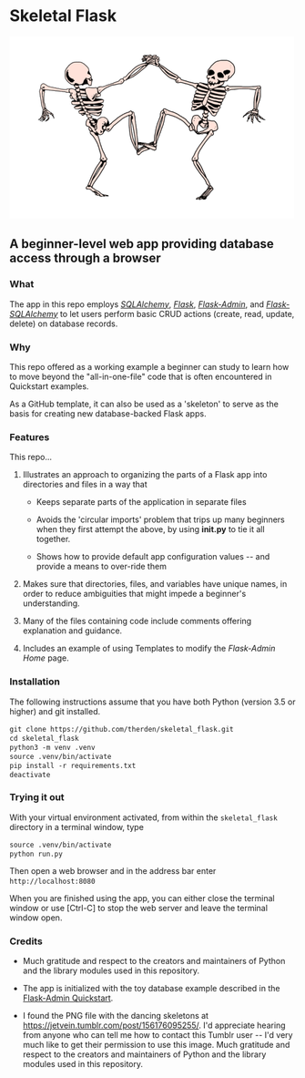 # **Skeletal Flask**

![Alt text](skeleton/static/dancing_skeletons.png "Two skeletons dancing together")

## A beginner-level web app providing database access through a browser


### What

The app in this repo employs [*SQLAlchemy*](https://www.sqlalchemy.org/), [*Flask*](https://flask.palletsprojects.com/), [*Flask-Admin*](https://github.com/flask-admin/flask-admin), and [*Flask-SQLAlchemy*](https://flask-sqlalchemy.palletsprojects.com/) to let users perform basic CRUD actions (create, read, update, delete) on database records.


### Why

This repo offered as a working example a beginner can study to learn how to move beyond the "all-in-one-file" code that is often encountered in Quickstart examples.

As a GitHub template, it can also be used as a 'skeleton' to serve as the basis for creating new database-backed Flask apps.

### Features

This repo...

1. Illustrates an approach to organizing the parts of a Flask app into directories and files in a way that

    - Keeps separate parts of the application in separate files

    - Avoids the 'circular imports' problem that trips up many beginners when they first attempt the above, by using __init.py__ to tie it all together.

    - Shows how to provide default app configuration values -- and provide a means to over-ride them

2. Makes sure that directories, files, and variables have unique names, in order to reduce ambiguities that might impede a beginner's understanding.

3. Many of the files containing code include comments offering explanation and guidance.

4. Includes an example of using Templates to modify the *Flask-Admin Home* page.



### Installation

The following instructions assume that you have both Python (version 3.5 or higher) and git installed.

    git clone https://github.com/therden/skeletal_flask.git
    cd skeletal_flask
    python3 -m venv .venv
    source .venv/bin/activate
    pip install -r requirements.txt
    deactivate


### Trying it out

With your virtual environment activated, from within the ```skeletal_flask``` directory in a terminal window, type

    source .venv/bin/activate
    python run.py

Then open a web browser and in the address bar enter ```http://localhost:8080```

When you are finished using the app, you can either close the terminal window or use [Ctrl-C] to stop the web server and leave the terminal window open.


### Credits

* Much gratitude and respect to the creators and maintainers of Python and the library modules used in this repository.

* The app is initialized with the toy database example described in the [Flask-Admin Quickstart](https://flask-sqlalchemy.palletsprojects.com/en/2.x/quickstart/).

* I found the PNG file with the dancing skeletons at https://jetvein.tumblr.com/post/156176095255/.  I'd appreciate hearing from anyone who can tell me how to contact this Tumblr user -- I'd very much like to get their permission to use this image.
Much gratitude and respect to the creators and maintainers of Python and the library modules used in this repository.

